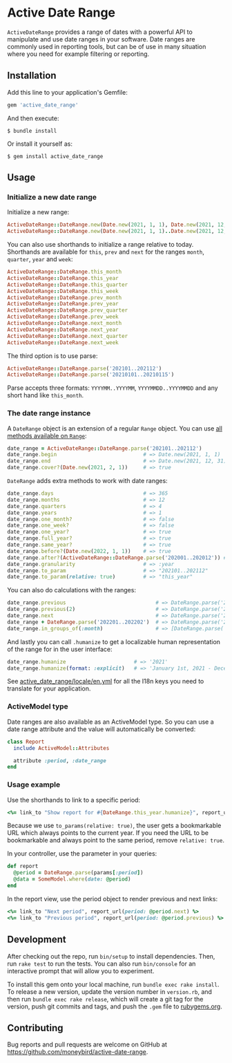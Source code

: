 # Active Date Range

`ActiveDateRange` provides a range of dates with a powerful API to manipulate and use date ranges in your software. Date ranges are commonly used in reporting tools, but can be of use in many situation where you need for example filtering or reporting.

## Installation

Add this line to your application's Gemfile:

```ruby
gem 'active_date_range'
```

And then execute:

    $ bundle install

Or install it yourself as:

    $ gem install active_date_range

## Usage

### Initialize a new date range

Initialize a new range:

```ruby
ActiveDateRange::DateRange.new(Date.new(2021, 1, 1), Date.new(2021, 12, 31))
ActiveDateRange::DateRange.new(Date.new(2021, 1, 1)..Date.new(2021, 12, 31))
```

You can also use shorthands to initialize a range relative to today. Shorthands are available for `this`, `prev` and `next` for the ranges `month`, `quarter`, `year` and `week`:

```ruby
ActiveDateRange::DateRange.this_month
ActiveDateRange::DateRange.this_year
ActiveDateRange::DateRange.this_quarter
ActiveDateRange::DateRange.this_week
ActiveDateRange::DateRange.prev_month
ActiveDateRange::DateRange.prev_year
ActiveDateRange::DateRange.prev_quarter
ActiveDateRange::DateRange.prev_week
ActiveDateRange::DateRange.next_month
ActiveDateRange::DateRange.next_year
ActiveDateRange::DateRange.next_quarter
ActiveDateRange::DateRange.next_week
```

The third option is to use parse:

```ruby
ActiveDateRange::DateRange.parse('202101..202112')
ActiveDateRange::DateRange.parse('20210101..20210115')
```

Parse accepts three formats: `YYYYMM..YYYYMM`, `YYYYMMDD..YYYYMMDD` and any short hand like `this_month`.

### The date range instance

A `DateRange` object is an extension of a regular `Range` object. You can use [all methods available on `Range`](https://ruby-doc.org/core-3.0.0/Range.html):

```ruby
date_range = ActiveDateRange::DateRange.parse('202101..202112')
date_range.begin                            # => Date.new(2021, 1, 1)
date_range.end                              # => Date.new(2021, 12, 31)
date_range.cover?(Date.new(2021, 2, 1))     # => true
```

`DateRange` adds extra methods to work with date ranges:

```ruby
date_range.days                             # => 365
date_range.months                           # => 12
date_range.quarters                         # => 4
date_range.years                            # => 1
date_range.one_month?                       # => false
date_range.one_week?                        # => false
date_range.one_year?                        # => true
date_range.full_year?                       # => true
date_range.same_year?                       # => true
date_range.before?(Date.new(2022, 1, 1))    # => true
date_range.after?(ActiveDateRange::DateRange.parse('202001..202012')) # => true
date_range.granularity                      # => :year
date_range.to_param                         # => "202101..202112"
date_range.to_param(relative: true)         # => "this_year"
```

You can also do calculations with the ranges:

```ruby
date_range.previous                             # => DateRange.parse('202001..202012')
date_range.previous(2)                          # => DateRange.parse('201901..202012')
date_range.next                                 # => DateRange.parse('202201..202212')
date_range + DateRange.parse('202201..202202')  # => DateRange.parse('202101..202202')
date_range.in_groups_of(:month)                 # => [DateRange.parse('202101..202101'), ..., DateRange.parse('202112..202112')]
```

And lastly you can call `.humanize` to get a localizable human representation of the range for in the user interface:

```ruby
date_range.humanize                      # => '2021'
date_range.humanize(format: :explicit)   # => 'January 1st, 2021 - December 31st 2021'
```

See [active_date_range/locale/en.yml](https://github.com/moneybird/active-date-range/blob/main/lib/active_date_range/locale/en.yml) for all the I18n keys you need to translate for your application.

### ActiveModel type

Date ranges are also available as an ActiveModel type. So you can use a date range attribute and the value will automatically be converted:

```ruby
class Report
  include ActiveModel::Attributes

  attribute :period, :date_range
end
```

### Usage example

Use the shorthands to link to a specific period:

```ruby
<%= link_to "Show report for #{DateRange.this_year.humanize}", report_url(period: DateRange.this_year.to_param(relative: true)) %>
```

Because we use `to_params(relative: true)`, the user gets a bookmarkable URL which always points to the current year. If you need the URL to be bookmarkable and always point to the same period, remove `relative: true`.

In your controller, use the parameter in your queries:

```ruby
def report
  @period = DateRange.parse(params[:period])
  @data = SomeModel.where(date: @period)
end
```

In the report view, use the period object to render previous and next links:

```ruby
<%= link_to "Next period", report_url(period: @period.next) %>
<%= link_to "Previous period", report_url(period: @period.previous) %>
```

## Development

After checking out the repo, run `bin/setup` to install dependencies. Then, run `rake test` to run the tests. You can also run `bin/console` for an interactive prompt that will allow you to experiment.

To install this gem onto your local machine, run `bundle exec rake install`. To release a new version, update the version number in `version.rb`, and then run `bundle exec rake release`, which will create a git tag for the version, push git commits and tags, and push the `.gem` file to [rubygems.org](https://rubygems.org).

## Contributing

Bug reports and pull requests are welcome on GitHub at https://github.com/moneybird/active-date-range.

